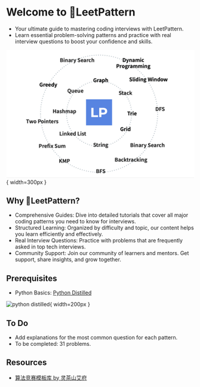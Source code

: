 # Welcome to 🚀LeetPattern

-   Your ultimate guide to mastering coding interviews with LeetPattern.
-   Learn essential problem-solving patterns and practice with real interview questions to boost your confidence and skills.

![LeetPattern](imgs/leetpattern.jpg){ width=300px }

## Why 🚀LeetPattern?

-   Comprehensive Guides: Dive into detailed tutorials that cover all major coding patterns you need to know for interviews.
-   Structured Learning: Organized by difficulty and topic, our content helps you learn efficiently and effectively.
-   Real Interview Questions: Practice with problems that are frequently asked in top tech interviews.
-   Community Support: Join our community of learners and mentors. Get support, share insights, and grow together.

## Prerequisites

-   Python Basics: [Python Distilled](https://www.dabeaz.com/python-distilled/)

![python distilled](https://www.dabeaz.com/python-distilled/cover.jpg){ width=200px }

## To Do

-   Add explanations for the most common question for each pattern.
-   To be completed: 31 problems.

## Resources

-   [算法竞赛模板库 by 灵茶山艾府](https://github.com/EndlessCheng/codeforces-go)
